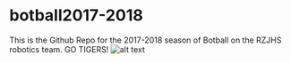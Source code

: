 # botball2017-2018
This is the Github Repo for the 2017-2018 season of Botball on the RZJHS robotics team.  GO TIGERS!
![alt text](https://raw.githubusercontent.com/rzjhsrobotics/botball2017-2018/master/Robotic%20Tiger.jpg)
